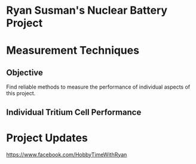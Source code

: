 # Ryan Susman's Nuclear Battery Project 

# Measurement Techniques

## Objective
Find reliable methods to measure the performance of individual aspects of this project.

## Individual Tritium Cell Performance 








# Project Updates  
https://www.facebook.com/HobbyTimeWithRyan
